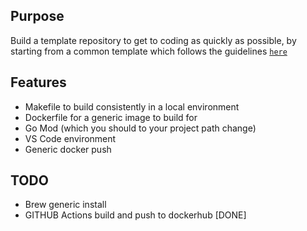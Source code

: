 ## Purpose

Build a template repository to get to coding as quickly as possible, by starting from a common template which follows the guidelines [`here`](https://github.com/golang-standards/project-layout)

## Features
* Makefile to build consistently in a local environment
* Dockerfile for a generic image to build for 
* Go Mod (which you should to your project path change)
* VS Code environment
* Generic docker push

## TODO
* Brew generic install
* GITHUB Actions build and push to dockerhub [DONE]